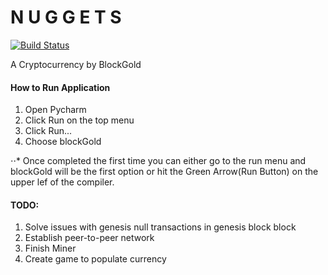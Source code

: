 # N U G G E T S
[![Build Status](https://travis-ci.org/cranklin/crankycoin.svg?branch=master)](https://travis-ci.org/cranklin/crankycoin)

A Cryptocurrency by BlockGold

#### How to Run Application 
1. Open Pycharm
2. Click Run on the top menu
3. Click Run...
4. Choose blockGold

⋅⋅* Once completed the first time you can either go to the run menu and blockGold will be the first option or hit the Green Arrow(Run Button) on the upper lef of the compiler.


#### TODO:
1. Solve issues with genesis null transactions in genesis block block 
2. Establish peer-to-peer network
3. Finish Miner
4. Create game to populate currency
